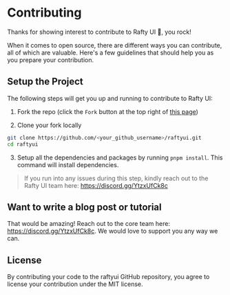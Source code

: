 # Contributing

Thanks for showing interest to contribute to Rafty UI 💖, you rock!

When it comes to open source, there are different ways you can contribute, all
of which are valuable. Here's a few guidelines that should help you as you
prepare your contribution.

## Setup the Project

The following steps will get you up and running to contribute to Rafty UI:

1. Fork the repo (click the `Fork` button at the top right of
   [this page](https://github.com/rhinobase/raftyui))

2. Clone your fork locally

```sh
git clone https://github.com/<your_github_username>/raftyui.git
cd raftyui
```

3. Setup all the dependencies and packages by running `pnpm install`. This
   command will install dependencies.

> If you run into any issues during this step, kindly reach out to the Rafty UI team here: https://discord.gg/YtzxUfCk8c

## Want to write a blog post or tutorial

That would be amazing! Reach out to the core team here:
https://discord.gg/YtzxUfCk8c. We would love to support you any way we can.

## License

By contributing your code to the raftyui GitHub repository, you agree to
license your contribution under the MIT license.
